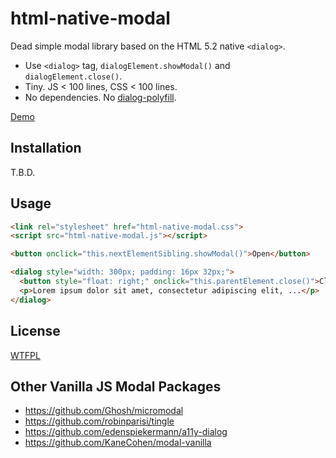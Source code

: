 # html-native-modal

Dead simple modal library based on the HTML 5.2 native `<dialog>`.

* Use `<dialog>` tag, `dialogElement.showModal()` and `dialogElement.close()`.
* Tiny. JS < 100 lines, CSS < 100 lines.
* No dependencies. No [dialog-polyfill](https://github.com/GoogleChrome/dialog-polyfill).

[Demo](https://luncheon.github.io/html-native-modal/)


## Installation

T.B.D.


## Usage

```html
<link rel="stylesheet" href="html-native-modal.css">
<script src="html-native-modal.js"></script>

<button onclick="this.nextElementSibling.showModal()">Open</button>

<dialog style="width: 300px; padding: 16px 32px;">
  <button style="float: right;" onclick="this.parentElement.close()">Close</button>
  <p>Lorem ipsum dolor sit amet, consectetur adipiscing elit, ...</p>
</dialog>
```


## License

[WTFPL](http://www.wtfpl.net)


## Other Vanilla JS Modal Packages

* https://github.com/Ghosh/micromodal
* https://github.com/robinparisi/tingle
* https://github.com/edenspiekermann/a11y-dialog
* https://github.com/KaneCohen/modal-vanilla
